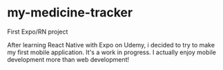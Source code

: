 # my-medicine-tracker
First Expo/RN project

After learning React Native with Expo on Udemy, i decided to try to make my first mobile application. It's a work in progress. I actually enjoy mobile development more than web development!
